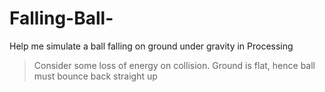 # Falling-Ball-
Help me simulate a ball falling on ground under gravity in Processing 
>Consider some loss of energy on collision.
>Ground is flat, hence ball must bounce back straight up
